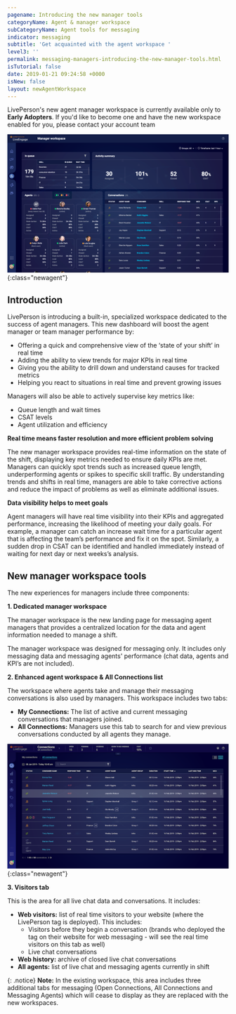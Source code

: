 ```yaml
---
pagename: Introducing the new manager tools
categoryName: Agent & manager workspace
subCategoryName: Agent tools for messaging
indicator: messaging
subtitle: 'Get acquainted with the agent workspace '
level3: ''
permalink: messaging-managers-introducing-the-new-manager-tools.html
isTutorial: false
date: 2019-01-21 09:24:58 +0000
isNew: false
layout: newAgentWorkspace
---
```


<div class="important">LivePerson's new agent manager workspace is currently available only to <strong>Early Adopters</strong>. If you'd like to become one and have the new workspace enabled for you, please contact your account team</div>

![](img/new-manager-workspace-use-case-1.png){:class="newagent"}

## Introduction 

LivePerson is introducing a built-in, specialized workspace dedicated to the success of agent managers. This new dashboard will boost the agent manager or team manager performance by:
* Offering a quick and comprehensive view of the ‘state of your shift’ in real time
* Adding the ability to view trends for major KPIs in real time
* Giving you the ability to drill down and understand causes for tracked metrics
* Helping you react to situations in real time and prevent growing issues

Managers will also be able to actively supervise key metrics like:
* Queue length and wait times
* CSAT levels
* Agent utilization and efficiency

**Real time means faster resolution and more efficient problem solving**

The new manager workspace provides real-time information on the state of the shift, displaying key metrics needed to ensure daily KPIs are met. Managers can quickly spot trends such as increased queue length, underperforming agents or spikes to specific skill traffic. By understanding trends and shifts in real time, managers are able to take corrective actions and reduce the impact of problems as well as eliminate additional issues.

**Data visibility helps to meet goals**

Agent managers will have real time visibility into their KPIs and aggregated performance, increasing the likelihood of meeting your daily goals. For example, a manager can catch an increase wait time for a particular agent that is affecting the team’s performance and fix it on the spot. Similarly, a sudden drop in CSAT can be identified and handled immediately instead of waiting for next day or next weeks’s analysis.

## New manager workspace tools

The new experiences for managers include three components:

**1. Dedicated manager workspace**

The manager workspace is the new landing page for messaging agent managers that provides a centralized location for the data and agent information needed to manage a shift.

The manager workspace was designed for messaging only. It includes only messaging data and messaging agents' performance (chat data, agents and KPI’s are not included).

**2. Enhanced agent workspace & All Connections list**

The workspace where agents take and manage their messaging conversations is also used by managers.  This workspace includes two tabs: 
* **My Connections:** The list of active and current messaging conversations that managers joined.  
* **All Connections:** Managers use this tab to search for and view previous conversations conducted by all agents they manage.

![alt text](img/all-connections-manager-workspace.png){:class="newagent"}

**3. Visitors tab**

This is the area for all live chat data and conversations.  It includes:
* **Web visitors:** list of real time visitors to your website (where the LivePerson tag is deployed).  This includes: 
  * Visitors before they begin a conversation (brands who deployed the tag on their website for web messaging - will see the real time visitors on this tab as well)
  * Live chat conversations
* **Web history:** archive of closed live chat conversations
* **All agents:** list of live chat and messaging agents currently in shift

{: .notice}
**Note:** In the existing workspace, this area includes three additional tabs for messaging (Open Connections, All Connections and Messaging Agents) which will cease to display as they are replaced with the new workspaces.

